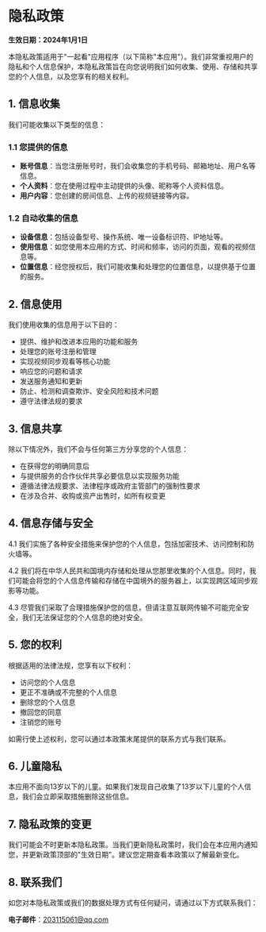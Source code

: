 # 隐私政策

**生效日期：2024年1月1日**

本隐私政策适用于"一起看"应用程序（以下简称"本应用"）。我们非常重视用户的隐私和个人信息保护，本隐私政策旨在向您说明我们如何收集、使用、存储和共享您的个人信息，以及您享有的相关权利。

## 1. 信息收集

我们可能收集以下类型的信息：

### 1.1 您提供的信息

- **账号信息**：当您注册账号时，我们会收集您的手机号码、邮箱地址、用户名等信息。
- **个人资料**：您在使用过程中主动提供的头像、昵称等个人资料信息。
- **用户内容**：您创建的房间信息、上传的视频链接等内容。

### 1.2 自动收集的信息

- **设备信息**：包括设备型号、操作系统、唯一设备标识符、IP地址等。
- **使用信息**：如您使用本应用的方式、时间和频率，访问的页面，观看的视频信息等。
- **位置信息**：经您授权后，我们可能收集和处理您的位置信息，以提供基于位置的服务。

## 2. 信息使用

我们使用收集的信息用于以下目的：

- 提供、维护和改进本应用的功能和服务
- 处理您的账号注册和管理
- 实现视频同步观看等核心功能
- 响应您的问题和请求
- 发送服务通知和更新
- 防止、检测和调查欺诈、安全风险和技术问题
- 遵守法律法规的要求

## 3. 信息共享

除以下情况外，我们不会与任何第三方分享您的个人信息：

- 在获得您的明确同意后
- 与提供服务的合作伙伴共享必要信息以实现服务功能
- 遵循法律法规要求、法律程序或政府主管部门的强制性要求
- 在涉及合并、收购或资产出售时，如所有权变更

## 4. 信息存储与安全

4.1 我们实施了各种安全措施来保护您的个人信息，包括加密技术、访问控制和防火墙等。

4.2 我们将在中华人民共和国境内存储和处理从您那里收集的个人信息。同时，我们可能会将您的个人信息传输和存储在中国境外的服务器上，以实现跨区域同步观影等功能。

4.3 尽管我们采取了合理措施保护您的信息，但请注意互联网传输不可能完全安全，我们无法保证您的个人信息的绝对安全。

## 5. 您的权利

根据适用的法律法规，您享有以下权利：

- 访问您的个人信息
- 更正不准确或不完整的个人信息
- 删除您的个人信息
- 撤回您的同意
- 注销您的账号

如需行使上述权利，您可以通过本政策末尾提供的联系方式与我们联系。

## 6. 儿童隐私

本应用不面向13岁以下的儿童。如果我们发现自己收集了13岁以下儿童的个人信息，我们会立即采取措施删除这些信息。

## 7. 隐私政策的变更

我们可能会不时更新本隐私政策。当我们更新隐私政策时，我们会在本应用内通知您，并更新政策顶部的"生效日期"。建议您定期查看本政策以了解最新变化。

## 8. 联系我们

如您对本隐私政策或我们的数据处理方式有任何疑问，请通过以下方式联系我们：

**电子邮件**：[203115061@qq.com](mailto:203115061@qq.com) 